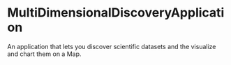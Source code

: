 MultiDimensionalDiscoveryApplication
====================================

An application that lets you discover scientific datasets and the visualize and chart them on a Map.

